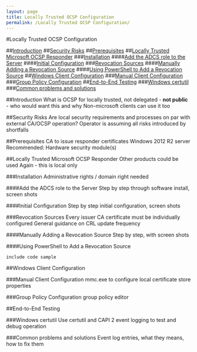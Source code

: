 ```yaml
---
layout: page
title: Locally Trusted OCSP Configuration
permalink: /Locally Trusted OCSP Configuration/
---
```

#Locally Trusted OCSP Configuration

##[Introduction](#Introduction-1)
##[Security Risks](#Security-Risks-1)
##[Prerequisites](#Prerequisites-1)
##[Locally Trusted Microsoft OCSP Responder](#Locally-Trusted-Microsoft-OCSP-Responder-1)
###[Installation](#Installation-1)
####[Add the ADCS role to the Server](#Add-the-ADCS-role-to-the-Server-1)
####[Initial Configuration](#Initial-Configuration-1)
###[Revocation Sources](#Revocation-Sources-1)
####[Manually Adding a Revocation Source](#Manually-Adding-a-Revocation-Source-1)
####[Using PowerShell to Add a Revocation Source](#Using-PowerShell-to-Add-a-Revocation-Source-1)
##[Windows Client Configuration](#Windows-Client-Configuration-1)
###[Manual Client Configuration](#Manual-Client-Configuration-1)
###[Group Policy Configuration](#Group-Policy-Configuration-1)
##[End-to-End Testing](#End-to-End-Testing-1)
###[Windows certutil](#Windows-certutil-1)
###[Common problems and solutions](#Common-problems-and-solutions-1)

##Introduction
What is OCSP
for locally trusted, not delegated - **not public** - who would want this and why
Non-microsoft clients can use it too

##Security Risks
Are local security requirements and processes on par with external CA/OCSP operation?
Operator is assuming all risks introduced by shortfalls

##Prerequisites
CA to issue responder certificates
Windows 2012 R2 server
Recommended: Hardware security module(s)

##Locally Trusted Microsoft OCSP Responder
Other products could be used
Again - this is local only

###Installation
Administrative rights / domain right needed

####Add the ADCS role to the Server
Step by step through software install, screen shots

####Initial Configuration
Step by step initial  configuration, screen shots

###Revocation Sources
Every issuer CA certificate must be individually configured 
General guidance on CRL update frequency

####Manually Adding a Revocation Source
Step by step, with screen shots

####Using PowerShell to Add a Revocation Source

	include code sample

##Windows Client Configuration 

###Manual Client Configuration
mmc.exe to configure local certificate store properties

###Group Policy Configuration
group policy editor

##End-to-End Testing

###Windows certutil
Use certutil and CAPI 2 event logging to test and debug operation

###Common problems and solutions
Event log entries, what they means, how to fix them
